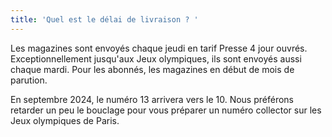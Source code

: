 ```yaml
---
title: 'Quel est le délai de livraison ? '
---
```


Les magazines sont envoyés chaque jeudi en tarif Presse 4 jour ouvrés. Exceptionnellement jusqu'aux Jeux olympiques, ils sont envoyés aussi chaque mardi. Pour les abonnés, les magazines en début de mois de parution.

En septembre 2024, le numéro 13 arrivera vers le 10. Nous préférons retarder un peu le bouclage pour vous préparer un numéro collector sur les Jeux olympiques de Paris.
